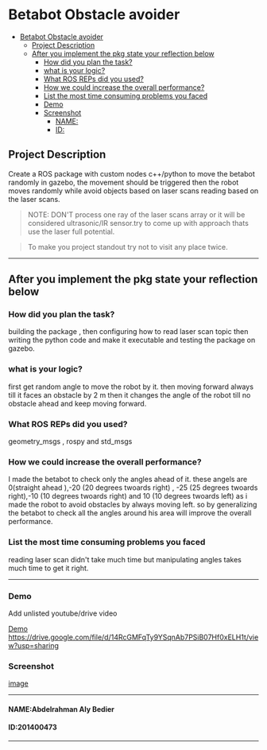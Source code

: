 # Betabot Obstacle avoider

- [Betabot Obstacle avoider](#betabot-obstacle-avoider)
  - [Project Description](#project-description)
  - [After you implement the pkg state your reflection below](#after-you-implement-the-pkg-state-your-reflection-below)
    - [How did you plan the task?](#how-did-you-plan-the-task)
    - [what is your logic?](#what-is-your-logic)
    - [What ROS REPs did you used?](#what-ros-reps-did-you-used)
    - [How we could increase the overall performance?](#how-we-could-increase-the-overall-performance)
    - [List the most time consuming problems you faced](#list-the-most-time-consuming-problems-you-faced)
    - [Demo](#demo)
    - [Screenshot](#screenshot)
      - [NAME:](#name)
      - [ID:](#id)

## Project Description 

Create a ROS package with custom nodes c++/python to move the
betabot randomly in gazebo, the movement should be triggered then the robot
moves randomly while avoid objects based on laser scans reading based on the laser
scans.


>NOTE: DON'T process one ray of the laser scans array or it will be considered ultrasonic/IR sensor.try to come up with approach thats use the laser full potential. 

>To make you project standout try not to visit any place twice.

---

## After you implement the pkg state your reflection below

### How did you plan the task?
building the package , then configuring how to read laser scan topic then writing the python code and make it executable and testing the package on gazebo.

### what is your logic?
first get random angle to move the robot by it. then moving forward always till it faces an obstacle by 2 m then it changes the angle of the robot till no obstacle ahead and keep moving forward.

### What ROS REPs did you used?
geometry_msgs , rospy and std_msgs

### How we could increase the overall performance?
I made the betabot to check only the angles ahead of it. these angels are 0(straight ahead ),-20 (20 degrees twoards right) , -25 (25 degrees twoards right),-10 (10 degrees twoards right) and 10 (10 degrees twoards left) as i made the robot to avoid obstacles by always moving left.
so by generalizing the betabot to check all the angles around his area will improve the overall performance.


### List the most time consuming problems you faced
reading laser scan didn't take much time but manipulating angles takes much time to get it right.

---

### Demo
Add unlisted youtube/drive video

[Demo](yourlinkhere)
https://drive.google.com/file/d/14RcGMFqTy9YSqnAb7PSiB07Hf0xELH1t/view?usp=sharing

### Screenshot

[image](yourscreenshot)


---

#### NAME:Abdelrahman Aly Bedier
#### ID:201400473

---

